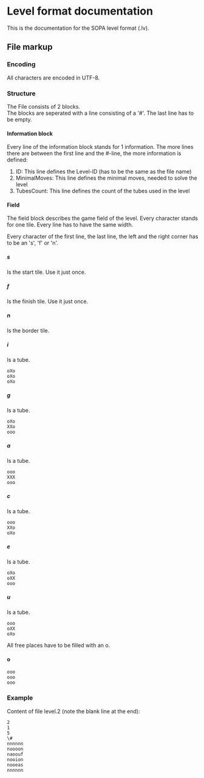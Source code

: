 # Level format documentation

This is the documentation for the SOPA level format (.lv).

## File markup
### Encoding
All characters are encoded in UTF-8.
### Structure
The File consists of 2 blocks.   
The blocks are seperated with a line consisting of a '#'.
The last line has to be empty.

#### Information block
Every line of the information block stands for 1 information.
The more lines there are between the first line and the #-line, the more information is defined:


1.  ID: This line defines the Level-ID (has to be the same as the file name)
2.  MinimalMoves: This line defines the minimal moves, needed to solve the level 
3.  TubesCount: This line defines the count of the tubes used in the level

#### Field

The field block describes the game field of the level.
Every character stands for one tile. 
Every line has to have the same width.

Every character of the first line, the last line, the left and the right corner has to be an 's', 'f' or 'n'.
##### s
Is the start tile. Use it just once.
##### f
Is the finish tile. Use it just once.
##### n
Is the border tile.

##### i
Is a tube.   
```
oXo   
oXo   
oXo
```
##### g
Is a tube.   
```
oXo   
XXo   
ooo
```
##### a
Is a tube.   
```
ooo   
XXX   
ooo
```
##### c
Is a tube.   
```
ooo   
XXo   
oXo
```
##### e
Is a tube.   
```
oXo   
oXX   
ooo
```
##### u
Is a tube.   
```
ooo   
oXX   
oXo
```


All free places have to be filled with an o.
#### o
```
ooo   
ooo   
ooo   
```
### Example
Content of file level.2 (note the blank line at the end):   
```
2   
1   
5   
\#   
nnnnnn   
noooon   
naoouf   
nooion   
nooeas   
nnnnnn   
 
```
